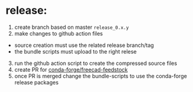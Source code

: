 # release:
1. create branch based on master `release_0.x.y`
2. make changes to github action files
  * source creation must use the related release branch/tag
  * the bundle scripts must upload to the right relese
3. run the github action script to create the compressed source files
4. create PR for [conda-forge/freecad-feedstock](https://github.com/conda-forge/freecad-feedstock)
5. once PR is merged change the bundle-scripts to use the conda-forge release packages
